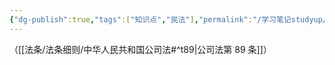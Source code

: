 ```yaml
---
{"dg-publish":true,"tags":["知识点","民法"],"permalink":"/学习笔记studyup/民法总论/股份请求权/","dgPassFrontmatter":true,"created":"2024-11-07T08:14:40.034+08:00","updated":"2024-11-21T22:24:34.341+08:00"}
---
```


（[[法条/法条细则/中华人民共和国公司法#^t89\|公司法第 89 条]]）